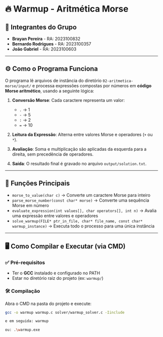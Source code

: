 # 🔥 Warmup - Aritmética Morse

## 👥 Integrantes do Grupo

- **Brayan Pereira** - RA: 2023100832  
- **Bernardo Rodrigues** - RA: 2023100357  
- **João Gabriel** - RA: 2023100603  

---

## ⚙️ Como o Programa Funciona

O programa lê arquivos de instância do diretório `02-aritmetica-morse/input/` e processa expressões compostas por números em **código Morse aritmético**, usando a seguinte lógica:

1. **Conversão Morse**: Cada caractere representa um valor:
   - `.` → 1  
   - `-` → 5  
   - `:` → 2  
   - `=` → 10  

2. **Leitura da Expressão**: Alterna entre valores Morse e operadores (`+` ou `*`).

3. **Avaliação**: Soma e multiplicação são aplicadas da esquerda para a direita, sem precedência de operadores.

4. **Saída**: O resultado final é gravado no arquivo `output/solution.txt`.

---

## 🔧 Funções Principais

- `morse_to_value(char c)` → Converte um caractere Morse para inteiro  
- `parse_morse_number(const char* morse)` → Converte uma sequência Morse em número  
- `evaluate_expression(int values[], char operators[], int n)` → Avalia uma expressão entre valores e operadores  
- `solve_warmup(FILE* ptr_in_file, char* file_name, const char* warmup_instance)` → Executa todo o processo para uma única instância  

---

## 🖥️ Como Compilar e Executar (via CMD)

### ✅ Pré-requisitos

- Ter o **GCC** instalado e configurado no PATH
- Estar no diretório raiz do projeto (ex: `warmup/`)

### 🛠️ Compilação

Abra o CMD na pasta do projeto e execute:

```bash
gcc -o warmup warmup.c solver/warmup_solver.c -Iinclude

e em seguida: warmup

ou: .\warmup.exe

